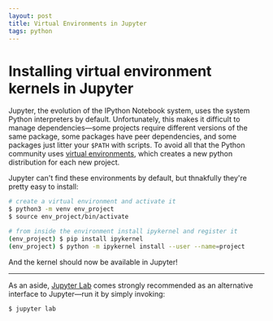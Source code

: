 ```yaml
---
layout: post
title: Virtual Environments in Jupyter
tags: python
---
```


# Installing virtual environment kernels in Jupyter

Jupyter, the evolution of the IPython Notebook system, uses the system Python
interpreters by default. Unfortunately, this makes it difficult to manage
dependencies—some projects require different versions of the same package, some
packages have peer dependencies, and some packages just litter your `$PATH`
with scripts. To avoid all that the Python community uses [virtual
environments](https://docs.python.org/3/tutorial/venv.html), which creates a
new python distribution for each new project.

Jupyter can't find these environments by default, but thnakfully they're pretty
easy to install:

```bash
# create a virtual environment and activate it
$ python3 -m venv env_project
$ source env_project/bin/activate

# from inside the environment install ipykernel and register it
(env_project) $ pip install ipykernel
(env_project) $ python -m ipykernel install --user --name=project
```

And the kernel should now be available in Jupyter!

---

As an aside, [Jupyter
Lab](https://jupyterlab.readthedocs.io/en/stable/getting_started/overview.html)
comes strongly recommended as an alternative interface to Jupyter—run it by
simply invoking:

```
$ jupyter lab
```
